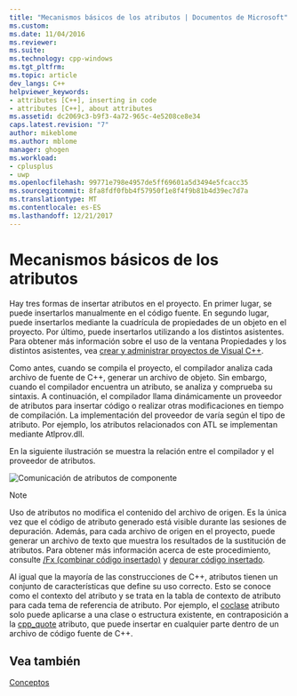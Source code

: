 ```yaml
---
title: "Mecanismos básicos de los atributos | Documentos de Microsoft"
ms.custom: 
ms.date: 11/04/2016
ms.reviewer: 
ms.suite: 
ms.technology: cpp-windows
ms.tgt_pltfrm: 
ms.topic: article
dev_langs: C++
helpviewer_keywords:
- attributes [C++], inserting in code
- attributes [C++], about attributes
ms.assetid: dc2069c3-b9f3-4a72-965c-4e5208ce8e34
caps.latest.revision: "7"
author: mikeblome
ms.author: mblome
manager: ghogen
ms.workload:
- cplusplus
- uwp
ms.openlocfilehash: 99771e798e4957de5ff69601a5d3494e5fcacc35
ms.sourcegitcommit: 8fa8fdf0fbb4f57950f1e8f4f9b81b4d39ec7d7a
ms.translationtype: MT
ms.contentlocale: es-ES
ms.lasthandoff: 12/21/2017
---
```

# <a name="basic-mechanics-of-attributes"></a>Mecanismos básicos de los atributos
Hay tres formas de insertar atributos en el proyecto. En primer lugar, se puede insertarlos manualmente en el código fuente. En segundo lugar, puede insertarlos mediante la cuadrícula de propiedades de un objeto en el proyecto. Por último, puede insertarlos utilizando a los distintos asistentes. Para obtener más información sobre el uso de la ventana Propiedades y los distintos asistentes, vea [crear y administrar proyectos de Visual C++](../ide/creating-and-managing-visual-cpp-projects.md).  
  
 Como antes, cuando se compila el proyecto, el compilador analiza cada archivo de fuente de C++, generar un archivo de objeto. Sin embargo, cuando el compilador encuentra un atributo, se analiza y comprueba su sintaxis. A continuación, el compilador llama dinámicamente un proveedor de atributos para insertar código o realizar otras modificaciones en tiempo de compilación. La implementación del proveedor de varía según el tipo de atributo. Por ejemplo, los atributos relacionados con ATL se implementan mediante Atlprov.dll.  
  
 En la siguiente ilustración se muestra la relación entre el compilador y el proveedor de atributos.  
  
 ![Comunicación de atributos de componente](../windows/media/vccompattrcomm.gif "vcCompAttrComm")  
  
> [!NOTE]
>  Uso de atributos no modifica el contenido del archivo de origen. Es la única vez que el código de atributo generado está visible durante las sesiones de depuración. Además, para cada archivo de origen en el proyecto, puede generar un archivo de texto que muestra los resultados de la sustitución de atributos. Para obtener más información acerca de este procedimiento, consulte [/Fx (combinar código insertado)](../build/reference/fx-merge-injected-code.md) y [depurar código insertado](/visualstudio/debugger/how-to-debug-injected-code).  
  
 Al igual que la mayoría de las construcciones de C++, atributos tienen un conjunto de características que define su uso correcto. Esto se conoce como el contexto del atributo y se trata en la tabla de contexto de atributo para cada tema de referencia de atributo. Por ejemplo, el [coclase](../windows/coclass.md) atributo solo puede aplicarse a una clase o estructura existente, en contraposición a la [cpp_quote](../windows/cpp-quote.md) atributo, que puede insertar en cualquier parte dentro de un archivo de código fuente de C++.  
  
## <a name="see-also"></a>Vea también  
 [Conceptos](../windows/attributed-programming-concepts.md)
